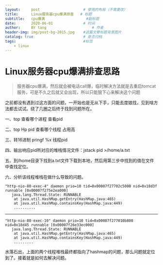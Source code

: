 ```yaml
---
layout:     post                    # 使用的布局（不需要改）
title:      Linux服务器cpu爆满排查   # 标题 
subtitle:   cpu爆满 					#副标题
date:       2020-06-01              # 时间
author:     BY tang                     # 作者
header-img: img/post-bg-2015.jpg    #这篇文章标题背景图片
catalog: true                       # 是否归档
tags:                               #标签
    - linux
---
```


# Linux服务器cpu爆满排查思路 #
> 服务器cpu爆满，然后就会被电话call爆，临时解决方法就是去重启tomcat服务，可是不久之后就又会出现，所以只能狠下心来解决这个问题

之前都没有遇到过这方面的问题，一开始也是无从下手，只能去度娘找，见到啥方法都去试试。绕了几圈之后终于找到问题所在。

一、top 查看哪个进程 查看pid

二、top Hp pid 查看哪个线程 占用高

三、转16进制  pringf %x 线程pid

四、输出响应pid所对应的堆栈情况文件：jstack pid >/home/a.txt

五、到/home目录下找到a.txt文件下载到本地，然后用第三步中找到的值在文件中查找定位。

六、分析该线程堆栈在做什么导致的问题。

    "http-nio-80-exec-4" daemon prio=10 tid=0x00007f27702c5000 nid=0x18d3f runnable [0x00007f275e2ea000]
       java.lang.Thread.State: RUNNABLE
    	at java.util.HashMap.getEntry(HashMap.java:465)
    	at java.util.HashMap.containsKey(HashMap.java:449)
		..........

----------

    "http-nio-80-exec-10" daemon prio=10 tid=0x00007f277010b800 nid=0x18d45 runnable [0x00007f26e33ec000]
       java.lang.Thread.State: RUNNABLE
    	at java.util.HashMap.getEntry(HashMap.java:465)
    	at java.util.HashMap.containsKey(HashMap.java:449)
		.........

水落石出，上面的两个线程堆栈最终都指向了hashmap的问题，那么问题就定位到了。接着就是如何去解决问题。